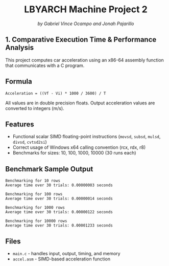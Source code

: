 <h1 align = "center"> <b> LBYARCH Machine Project 2 </b> </h1>
<p align = "center"> <i> by Gabriel Vince Ocampo and Jonah Pajarillo </i> </p>

## 1. Comparative Execution Time & Performance Analysis

This project computes car acceleration using an x86-64 assembly function that communicates with a C program.

## Formula

```
Acceleration = ((Vf - Vi) * 1000 / 3600) / T
```

All values are in double precision floats. Output acceleration values are converted to integers (m/s).

## Features

- Functional scalar SIMD floating-point instructions (`movsd`, `subsd`, `mulsd`, `divsd`, `cvtsd2si`)
- Correct usage of Windows x64 calling convention (rcx, rdx, r8)
- Benchmarks for sizes: 10, 100, 1000, 10000 (30 runs each)

## Benchmark Sample Output

```
Benchmarking for 10 rows
Average time over 30 trials: 0.00000003 seconds

Benchmarking for 100 rows
Average time over 30 trials: 0.00000014 seconds

Benchmarking for 1000 rows
Average time over 30 trials: 0.00000122 seconds

Benchmarking for 10000 rows
Average time over 30 trials: 0.00001233 seconds
```

## Files

- `main.c` - handles input, output, timing, and memory
- `accel.asm` - SIMD-based acceleration function
